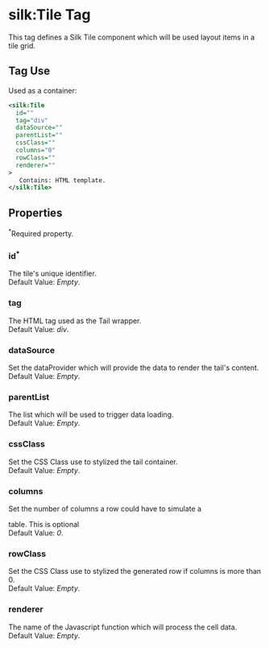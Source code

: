 # silk:Tile Tag
This tag defines a Silk Tile component which will be used layout items in a tile grid.

## Tag Use
Used as a container:
```xml
<silk:Tile
  id=""
  tag="div"
  dataSource=""
  parentList=""
  cssClass=""
  columns="0"
  rowClass=""
  renderer=""
>
   Contains: HTML template.
</silk:Tile>
```

## Properties 
<sup>*</sup>Required property.
### id<sup>*</sup>
The tile's unique identifier.<br>Default Value: *Empty*.
### tag
The HTML tag used as the Tail wrapper.<br>Default Value: *div*.
### dataSource
Set the dataProvider which will provide the data to render the tail's content.<br>Default Value: *Empty*.
### parentList
The list which will be used to trigger data loading.<br>Default Value: *Empty*.
### cssClass
Set the CSS Class use to stylized the tail container.<br>Default Value: *Empty*.
### columns
Set the number of columns a row could have to simulate a <div> table. This is optional<br>Default Value: *0*.
### rowClass
Set the CSS Class use to stylized the generated row if columns is more than 0.<br>Default Value: *Empty*.
### renderer
The name of the Javascript function which will process the cell data.<br>Default Value: *Empty*.
